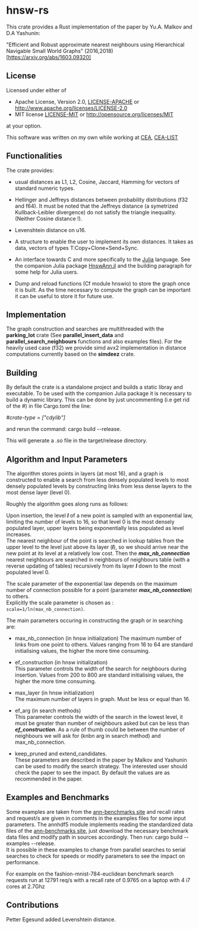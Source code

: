 # hnsw-rs

This crate provides a Rust implementation of the paper by Yu.A. Malkov and D.A Yashunin:

"Efficient and Robust approximate nearest neighbours using Hierarchical Navigable Small World Graphs" (2016,2018)
[https://arxiv.org/abs/1603.09320]

## License

Licensed under either of

* Apache License, Version 2.0, [LICENSE-APACHE](LICENSE-APACHE) or <http://www.apache.org/licenses/LICENSE-2.0>
* MIT license [LICENSE-MIT](LICENSE-MIT) or <http://opensource.org/licenses/MIT>

at your option.

This software was written on my own while working at [CEA](http://www.cea.fr/), [CEA-LIST](http://www-list.cea.fr/en/)

## Functionalities

The crate provides:

* usual distances as L1, L2, Cosine, Jaccard, Hamming for vectors of standard numeric types.

* Hellinger and Jeffreys distances between probability distributions (f32 and f64). It must be noted that the Jeffreys distance
(a symetrized Kullback-Leibler divergence) do not satisfy the triangle inequality. (Neither Cosine distance !).

* Levenshtein distance on u16.

* A structure to enable the user to implement its own distances. It takes as data, vectors of types T:Copy+Clone+Send+Sync.

* An interface towards C and more specifically to the [Julia](https://julialang.org/) language.
See the companion Julia package [HnswAnn.jl](https://gitlab.com/jpboth/HnswAnn.jl) and the building paragraph for some help for Julia users.

* Dump and reload functions (Cf module hnswio) to store the graph once it is built. As the time necessary to compute the graph can be important it can be useful to store it for future use.

## Implementation

The graph construction and searches are multithreaded with the **parking_lot** crate (See **parallel_insert_data** and **parallel_search_neighbours** functions and also examples files).
For the heavily used case (f32) we provide simd avx2 implementation in distance computations
currently based on the **simdeez** crate.

## Building

By default the crate is a standalone project and builds a static libray and executable.
To be used with the companion Julia package it is necessary to build a dynamic library.
This can be done by just uncommenting (i.e get rid of the #) in file Cargo.toml the line:

*#crate-type = ["cdylib"]*

and rerun the command: cargo build --release.

This will generate a .so file in the target/release directory.

## Algorithm and Input Parameters

The algorithm stores points in layers (at most 16), and a graph is constructed to enable a search from less densely populated levels to most densely populated levels by constructing links from less dense layers to the most dense layer (level 0).

Roughly the algorithm goes along runs as follows:

Upon insertion, the level ***l*** of a new point is sampled with an exponential law, limiting the number of levels to 16,
so that level 0 is the most densely populated layer, upper layers being exponentially less populated as level increases.  
The nearest neighbour of the point is searched in lookup tables from the upper level to the level just above its layer (***l***), so we should arrive near the new point at its level at a relatively low cost. Then the ***max_nb_connection*** nearest neighbours are searched in neighbours of neighbours table (with a reverse updating of tables) recursively from its layer ***l*** down to the most populated level 0.  

The scale parameter of the exponential law depends on the maximum number of connection possible for a point (parameter ***max_nb_connection***) to others.  
Explicitly the scale parameter is chosen as : `scale=1/ln(max_nb_connection)`.

The main parameters occuring in constructing the graph or in searching are:

* max_nb_connection (in hnsw initialization)
    The maximum number of links from one point to others. Values ranging from 16 to 64 are standard initialising values, the higher the more time consuming.

* ef_construction (in hnsw initialization)  
  This parameter controls the width of the search for neighbours during insertion. Values from 200 to 800 are standard initialising values, the higher the more time consuming.

* max_layer (in hnsw initialization)  
    The maximum number of layers in graph. Must be less or equal than 16.

* ef_arg (in search methods)  
    This parameter controls the width of the search in the lowest level, it must be greater than number of neighbours asked but can be less than ***ef_construction***.
    As a rule of thumb could be between the number of neighbours we will ask for (knbn arg in search method) and max_nb_connection.

* keep_pruned and extend_candidates.  
    These parameters are described in the paper by Malkov and Yashunin can be used to
    modify the search strategy. The interested user should check the paper to see the impact. By default
    the values are as recommended in the paper.

## Examples and Benchmarks

Some examples are taken from the [ann-benchmarks site](https://github.com/erikbern/ann-benchmarks)
and recall rates and request/s are given in comments in the examples files for some input parameters.
The annhdf5 module implements reading the standardized data files
of the [ann-benchmarks site](https://github.com/erikbern/ann-benchmarks),
just download the necessary benchmark data files and modify path in sources accordingly.
Then run: cargo build --examples --release.  
It is possible in these examples to change from parallel searches to serial searches to check for speeds
or modify parameters to see the impact on performance.

For example on the fashion-mnist-784-euclidean benchmark search requests run at 12791 req/s with a recall rate of 0.9765 on a laptop with 4 i7 cores at 2.7Ghz

## Contributions

Petter Egesund added Levenshtein distance.
